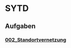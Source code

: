 # SYTD

## Aufgaben

### [002_Standortvernetzung](002_Standortvernetzung/002_Standortvernetzung.html)
